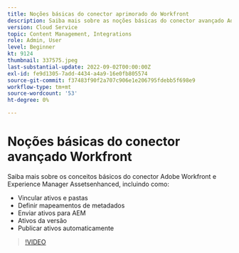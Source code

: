 ```yaml
---
title: Noções básicas do conector aprimorado do Workfront
description: Saiba mais sobre as noções básicas do conector avançado Adobe Workfront e Experience Manager Assets.
version: Cloud Service
topic: Content Management, Integrations
role: Admin, User
level: Beginner
kt: 9124
thumbnail: 337575.jpeg
last-substantial-update: 2022-09-02T00:00:00Z
exl-id: fe9d1305-7add-4434-a4a9-16e0fb805574
source-git-commit: f37483f90f2a707c906e1e206795fdebb5f698e9
workflow-type: tm+mt
source-wordcount: '53'
ht-degree: 0%

---
```


# Noções básicas do conector avançado Workfront

Saiba mais sobre os conceitos básicos do conector Adobe Workfront e Experience Manager Assetsenhanced, incluindo como:

+ Vincular ativos e pastas
+ Definir mapeamentos de metadados
+ Enviar ativos para AEM
+ Ativos da versão
+ Publicar ativos automaticamente

>[!VIDEO](https://video.tv.adobe.com/v/337575/?quality=12&learn=on)
